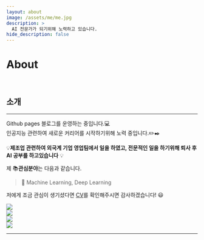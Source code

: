 ```yaml
---
layout: about
image: /assets/me/me.jpg
description: >
  AI 전문가가 되기위해 노력하고 있습니다.
hide_description: false
---
```


# About

<!--author-->

<br>

## 소개
---
Github pages 블로그를 운영하는 중입니다.💻  
인공지능 관련하여 새로운 커리어를 시작하기위해 노력 중입니다.✏️✒️

 💡__제조업 관련하여 외국계 기업 영업팀에서 일을 하였고, 전문적인 일을 하기위해 퇴사 후 AI 공부를 하고있습니다__ 💡

제 📚**관심분야**는 다음과 같습니다.

> 📝 Machine Learning, Deep Learning

저에게 조금 관심이 생기셨다면 [CV](/assets/CV.pdf)를 확인해주시면 감사하겠습니다! 😃

<div class="me">
    <div><img src= "/assets/me/1.JPG"></div>
    <div><img src= "/assets/me/2.JPG"></div>
    <div><img src= "/assets/me/3.JPG"></div>
    <div><img src= "/assets/me/4.JPG"></div>
</div>

  <script>
    $(document).ready(function(){
      $('.me').slick();
    });
  </script>

---
